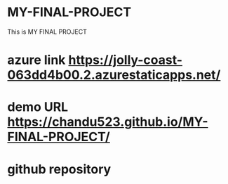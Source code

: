 # MY-FINAL-PROJECT
This is MY FINAL PROJECT
# azure link https://jolly-coast-063dd4b00.2.azurestaticapps.net/
# demo URL https://chandu523.github.io/MY-FINAL-PROJECT/
# github repository 
